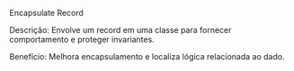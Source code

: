 Encapsulate Record

Descrição: Envolve um record em uma classe para fornecer comportamento e proteger invariantes.

Benefício: Melhora encapsulamento e localiza lógica relacionada ao dado.
